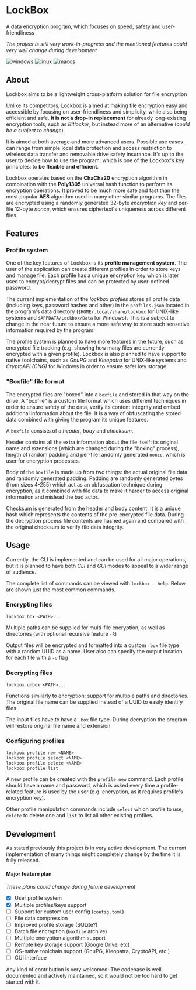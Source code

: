 # LockBox

A data encryption program, which focuses on speed, safety and user-friendliness

*The project is still very work-in-progress and the mentioned features could very well change during development*

![windows](https://github.com/duckysmacky/lockbox/actions/workflows/windows.yml/badge.svg)
![linux](https://github.com/duckysmacky/lockbox/actions/workflows/linux.yml/badge.svg)
![macos](https://github.com/duckysmacky/lockbox/actions/workflows/macos.yml/badge.svg)

## About

Lockbox aims to be a lightweight cross-platform solution for file encryption

Unlike its competitors, Lockbox is aimed at making file encryption easy and accessible by focusing on user-friendliness
and simplicity, while also being efficient and safe. **It is not a drop-in replacement** for already long-existing
encryption tools, such as *Bitlocker*, but instead more of an alternative (*could be a subject to change*).

It is aimed at both average and more advanced users. Possible use cases can range from simple local data protection 
and access restriction to wireless data transfer and removable drive safety insurance. It's up to the user to decide
how to use the program, which is one of the Lockbox's key principles: to **be flexible and efficient**.

Lockbox operates based on the **ChaCha20** encryption algorithm in combination with the **Poly1305** universal hash
function to perform its encryption operations. It proved to be much more safe and fast than the most popular **AES**
algorithm used in many other similar programs. The files are encrypted using a randomly generated 32-byte *encryption
key* and per-file 12-byte *nonce*, which ensures ciphertext's uniqueness across different files.

## Features

### Profile system

One of the key features of Lockbox is its **profile management system**. The user of the application can create
different profiles in order to store keys and manage file. Each profile has a unique encryption key which is later
used to encrypt/decrypt files and can be protected by user-defined password.

The current implementation of the *lockbox profiles* stores all profile data (including keys, password hashes and
other) in the `profiles.json` located in the program's data directory (`$HOME/.local/share/lockbox` for UNIX-like
systems and `$APPDATA/Lockbox/Data` for Windows). This is a subject to change in the near future to ensure a more
safe way to store such sensetive information required by the program.

The profile system is planned to have more features in the future, such as encrypted file tracking (e.g. showing
how many files are currently encrypted with a given profile). Lockbox is also planned to have support to native
toolchains, such as *GnuPG* and *Kleopatra* for UNIX-like systems and *CryptoAPI (CNG)* for Windows in order to
ensure safer key storage.

### "Boxfile" file format

The encrypted files are "boxed" into a `boxfile` and stored in that way on the drive. A "boxfile" is a custom file
format which uses different techniques in order to ensure safety of the data, verify its content integrity and embed
additional information about the file. It is a way of obfuscating the stored data combined with giving the program
its unique features.

A `boxfile` consists of a *header*, *body* and *checksum*. 

Header contains all the extra information about the file itself: its original name and extensions (which are changed
during the "boxing" process), length of random padding and per-file randomly generated `nonce`, which is user for
encryption processes.

Body of the `boxfile` is made up from two things: the actual original file data and randomly generated padding.
Padding are randomly generated bytes (from sizes 4-255) which act as an obfuscation technique during encryption, as it
combined with file data to make it harder to access original information and mislead the bad actor.

Checksum is generated from the header and body content. It is a unique hash which represents the contents of the
pre-encrypted file data. During the decryption process file contents are hashed again and compared with the original
checksum to verify file data integrity.

## Usage

Currently, the CLI is implemented and can be used for all major operations, but it is planned to have both *CLI* and *GUI*
modes to appeal to a wider range of audience. 

The complete list of commands can be viewed with `lockbox --help`. Below are shown just the most common commands.


### Encrypting files

```shell
lockbox box <PATH>...
```

Multiple paths can be supplied for multi-file encryption, as well as directories (with optional recursive feature `-R`)

Output files will be encrypted and formatted into a custom `.box` file type with a random UUID as a name. User also
can specify the output location for each file with a `-o` flag

### Decrypting files

```shell
lockbox unbox <PATH>...
```

Functions similarly to encryption: support for multiple paths and directories. The original file name can be supplied
instead of a UUID to easily identify files

The input files have to have a `.box` file type. During decryption the program will restore original file name and
extension

### Configuring profiles

```shell
lockbox profile new <NAME>
lockbox profile select <NAME>
lockbox profile delete <NAME>
lockbox profile list
```

A new profile can be created with the `profile new` command. Each profile should have a name and password, which is
asked every time a profile-related feature is used by the user (e.g. encryption, as it requires profile's encryption
key).

Other profile manipulation commands include `select` which profile to use, `delete` to delete one and `list` to list
all other existing profiles.

## Development

As stated previously this project is in very active development. The current implementation of many things might
completely change by the time it is fully released.

#### Major feature plan

*These plans could change during future development*

- [x] User profile system
- [x] Multiple profiles/keys support
- [ ] Support for custom user config (`config.toml`)
- [ ] File data compression
- [ ] Improved profile storage (SQLite?)
- [ ] Batch file encryption (`boxfile` archive)
- [ ] Multiple encryption algorithm support
- [ ] Remote key storage support (Google Drive, etc)
- [ ] OS-native toolchain support (GnuPG, Kleopatra, CryptoAPI, etc.)
- [ ] GUI interface

Any kind of contribution is very welcomed! The codebase is well-documented and actively maintained, so it would not
be too hard to get started with it.

